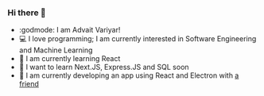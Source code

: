 ### Hi there 👋

- :godmode: I am Advait Variyar!
- 💻 I love programming; I am currently interested in Software Engineering and Machine Learning
- 📖 I am currently learning React
- 💭 I want to learn Next.JS, Express.JS and SQL soon
- 🔨 I am currently developing an app using React and Electron with [a friend](https://github.com/Nakshish)
